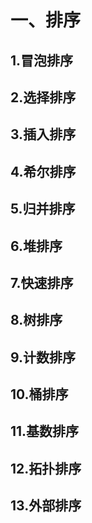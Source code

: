# 一、排序

## 1.冒泡排序

## 2.选择排序

## 3.插入排序

## 4.希尔排序

## 5.归并排序

## 6.堆排序

## 7.快速排序

## 8.树排序

## 9.计数排序

## 10.桶排序

## 11.基数排序

## 12.拓扑排序

## 13.外部排序

